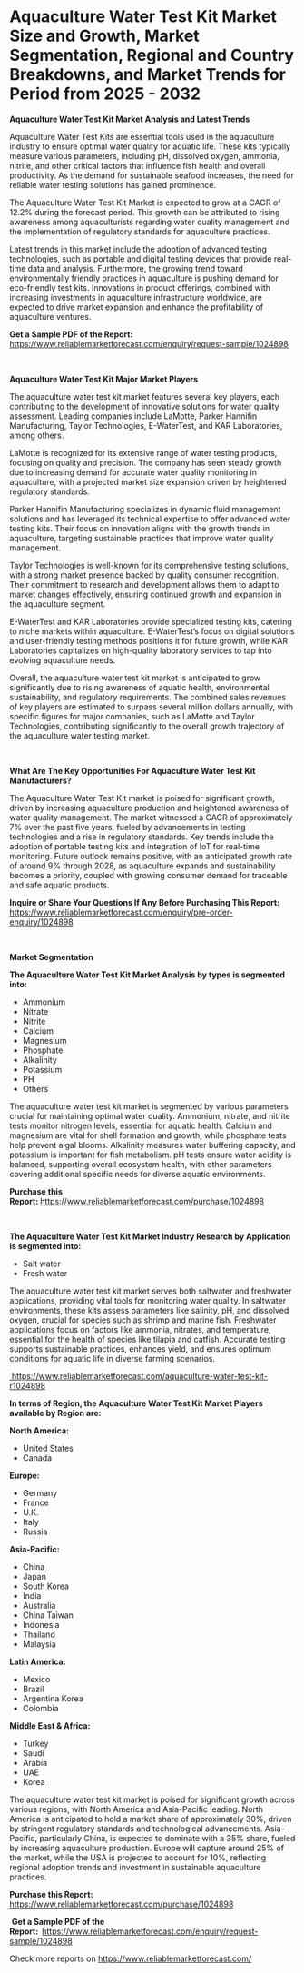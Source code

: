 <p><h1>Aquaculture Water Test Kit Market Size and Growth, Market Segmentation, Regional and Country Breakdowns, and Market Trends for Period from 2025 -  2032</h1></p><p><strong>Aquaculture Water Test Kit Market Analysis and Latest Trends</strong></p>
<p><p>Aquaculture Water Test Kits are essential tools used in the aquaculture industry to ensure optimal water quality for aquatic life. These kits typically measure various parameters, including pH, dissolved oxygen, ammonia, nitrite, and other critical factors that influence fish health and overall productivity. As the demand for sustainable seafood increases, the need for reliable water testing solutions has gained prominence.</p><p>The Aquaculture Water Test Kit Market is expected to grow at a CAGR of 12.2% during the forecast period. This growth can be attributed to rising awareness among aquaculturists regarding water quality management and the implementation of regulatory standards for aquaculture practices. </p><p>Latest trends in this market include the adoption of advanced testing technologies, such as portable and digital testing devices that provide real-time data and analysis. Furthermore, the growing trend toward environmentally friendly practices in aquaculture is pushing demand for eco-friendly test kits. Innovations in product offerings, combined with increasing investments in aquaculture infrastructure worldwide, are expected to drive market expansion and enhance the profitability of aquaculture ventures.</p></p>
<p><strong>Get a Sample PDF of the Report:&nbsp;</strong> <a href="https://www.reliablemarketforecast.com/enquiry/request-sample/1024898?utm_campaign=2761&utm_medium=2&utm_source=Github&utm_content=ia&utm_term=08032025&utm_id=aquaculture-water-test-kit">https://www.reliablemarketforecast.com/enquiry/request-sample/1024898</a></p>
<p>&nbsp;</p>
<p><strong>Aquaculture Water Test Kit Major Market Players</strong></p>
<p><p>The aquaculture water test kit market features several key players, each contributing to the development of innovative solutions for water quality assessment. Leading companies include LaMotte, Parker Hannifin Manufacturing, Taylor Technologies, E-WaterTest, and KAR Laboratories, among others.</p><p>LaMotte is recognized for its extensive range of water testing products, focusing on quality and precision. The company has seen steady growth due to increasing demand for accurate water quality monitoring in aquaculture, with a projected market size expansion driven by heightened regulatory standards.</p><p>Parker Hannifin Manufacturing specializes in dynamic fluid management solutions and has leveraged its technical expertise to offer advanced water testing kits. Their focus on innovation aligns with the growth trends in aquaculture, targeting sustainable practices that improve water quality management. </p><p>Taylor Technologies is well-known for its comprehensive testing solutions, with a strong market presence backed by quality consumer recognition. Their commitment to research and development allows them to adapt to market changes effectively, ensuring continued growth and expansion in the aquaculture segment. </p><p>E-WaterTest and KAR Laboratories provide specialized testing kits, catering to niche markets within aquaculture. E-WaterTest’s focus on digital solutions and user-friendly testing methods positions it for future growth, while KAR Laboratories capitalizes on high-quality laboratory services to tap into evolving aquaculture needs.</p><p>Overall, the aquaculture water test kit market is anticipated to grow significantly due to rising awareness of aquatic health, environmental sustainability, and regulatory requirements. The combined sales revenues of key players are estimated to surpass several million dollars annually, with specific figures for major companies, such as LaMotte and Taylor Technologies, contributing significantly to the overall growth trajectory of the aquaculture water testing market.</p></p>
<p>&nbsp;</p>
<p><strong>What Are The Key Opportunities For Aquaculture Water Test Kit Manufacturers?</strong></p>
<p><p>The Aquaculture Water Test Kit market is poised for significant growth, driven by increasing aquaculture production and heightened awareness of water quality management. The market witnessed a CAGR of approximately 7% over the past five years, fueled by advancements in testing technologies and a rise in regulatory standards. Key trends include the adoption of portable testing kits and integration of IoT for real-time monitoring. Future outlook remains positive, with an anticipated growth rate of around 9% through 2028, as aquaculture expands and sustainability becomes a priority, coupled with growing consumer demand for traceable and safe aquatic products.</p></p>
<p><strong>Inquire or Share Your Questions If Any Before Purchasing This Report:</strong> <a href="https://www.reliablemarketforecast.com/enquiry/pre-order-enquiry/1024898?utm_campaign=2761&utm_medium=2&utm_source=Github&utm_content=ia&utm_term=08032025&utm_id=aquaculture-water-test-kit">https://www.reliablemarketforecast.com/enquiry/pre-order-enquiry/1024898</a></p>
<p>&nbsp;</p>
<p><strong>Market Segmentation</strong></p>
<p><strong>The Aquaculture Water Test Kit Market Analysis by types is segmented into:</strong></p>
<p><ul><li>Ammonium</li><li>Nitrate</li><li>Nitrite</li><li>Calcium</li><li>Magnesium</li><li>Phosphate</li><li>Alkalinity</li><li>Potassium</li><li>PH</li><li>Others</li></ul></p>
<p><p>The aquaculture water test kit market is segmented by various parameters crucial for maintaining optimal water quality. Ammonium, nitrate, and nitrite tests monitor nitrogen levels, essential for aquatic health. Calcium and magnesium are vital for shell formation and growth, while phosphate tests help prevent algal blooms. Alkalinity measures water buffering capacity, and potassium is important for fish metabolism. pH tests ensure water acidity is balanced, supporting overall ecosystem health, with other parameters covering additional specific needs for diverse aquatic environments.</p></p>
<p><strong>Purchase this Report:&nbsp;</strong><a href="https://www.reliablemarketforecast.com/purchase/1024898?utm_campaign=2761&utm_medium=2&utm_source=Github&utm_content=ia&utm_term=08032025&utm_id=aquaculture-water-test-kit">https://www.reliablemarketforecast.com/purchase/1024898</a></p>
<p>&nbsp;</p>
<p><strong>The Aquaculture Water Test Kit Market Industry Research by Application is segmented into:</strong></p>
<p><ul><li>Salt water</li><li>Fresh water</li></ul></p>
<p><p>The aquaculture water test kit market serves both saltwater and freshwater applications, providing vital tools for monitoring water quality. In saltwater environments, these kits assess parameters like salinity, pH, and dissolved oxygen, crucial for species such as shrimp and marine fish. Freshwater applications focus on factors like ammonia, nitrates, and temperature, essential for the health of species like tilapia and catfish. Accurate testing supports sustainable practices, enhances yield, and ensures optimum conditions for aquatic life in diverse farming scenarios.</p></p>
<p><a href="https://www.reliablemarketforecast.com/aquaculture-water-test-kit-r1024898?utm_campaign=2761&utm_medium=2&utm_source=Github&utm_content=ia&utm_term=08032025&utm_id=aquaculture-water-test-kit">&nbsp;https://www.reliablemarketforecast.com/aquaculture-water-test-kit-r1024898</a></p>
<p><strong>In terms of Region, the Aquaculture Water Test Kit Market Players available by Region are:</strong></p>
<p>
    <p> <strong> North America: </strong>
        <ul>
            <li>United States</li>
            <li>Canada</li>
        </ul>
        </p> 
    <p> <strong> Europe: </strong>
        <ul>
            <li>Germany</li>
            <li>France</li>
            <li>U.K.</li>
            <li>Italy</li>
            <li>Russia</li>
        </ul>
        </p> 
    <p> <strong> Asia-Pacific: </strong>
        <ul>
            <li>China</li>
            <li>Japan</li>
            <li>South Korea</li>
            <li>India</li>
            <li>Australia</li>
            <li>China Taiwan</li>
            <li>Indonesia</li>
            <li>Thailand</li>
            <li>Malaysia</li>
        </ul>
        </p> 
    <p> <strong> Latin America: </strong>
        <ul>
            <li>Mexico</li>
            <li>Brazil</li>
            <li>Argentina Korea</li>
            <li>Colombia</li>
        </ul>
        </p> 
    <p> <strong> Middle East & Africa: </strong>
        <ul>
            <li>Turkey</li>
            <li>Saudi</li>
            <li>Arabia</li>
            <li>UAE</li>
            <li>Korea</li>
        </ul>
    </p>
    </p>
<p><p>The aquaculture water test kit market is poised for significant growth across various regions, with North America and Asia-Pacific leading. North America is anticipated to hold a market share of approximately 30%, driven by stringent regulatory standards and technological advancements. Asia-Pacific, particularly China, is expected to dominate with a 35% share, fueled by increasing aquaculture production. Europe will capture around 25% of the market, while the USA is projected to account for 10%, reflecting regional adoption trends and investment in sustainable aquaculture practices.</p></p>
<p><strong>Purchase this Report: </strong><a href="https://www.reliablemarketforecast.com/purchase/1024898?utm_campaign=2761&utm_medium=2&utm_source=Github&utm_content=ia&utm_term=08032025&utm_id=aquaculture-water-test-kit">https://www.reliablemarketforecast.com/purchase/1024898</a></p>
<p>&nbsp;<strong>Get a Sample PDF of the Report:&nbsp;&nbsp;</strong><a href="https://www.reliablemarketforecast.com/enquiry/request-sample/1024898?utm_campaign=2761&utm_medium=2&utm_source=Github&utm_content=ia&utm_term=08032025&utm_id=aquaculture-water-test-kit">https://www.reliablemarketforecast.com/enquiry/request-sample/1024898</a></p>
<p><strong></strong></p>
<p>Check more reports on <a href="https://www.reliablemarketforecast.com/?utm_campaign=2761&utm_medium=2&utm_source=Github&utm_content=ia&utm_term=08032025&utm_id=aquaculture-water-test-kit">https://www.reliablemarketforecast.com/</a></p>